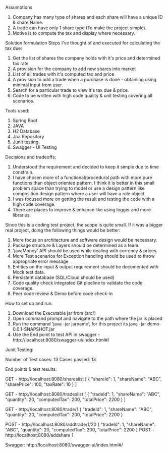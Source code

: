 Assumptions
1.	Company has many type of shares and each share will have a unique ID & share Name.
2.	A trade can have only 1 share type (To make the project simple).
3.	Motive is to compute the tax and display where necessary.

Solution formulation
Steps I've thought of and executed for calculating the tax due:
1.	Get the list of shares the company holds with it's price and determined tax rate
2.	A provision for the company to add new shares into market
3.	List of all trades with it's computed tax and price 
4.	A provision to add a trade when a purchase is done - obtaining using minimal input from 	user.
5.	Search for a particular trade to view it's tax due & price.
6.	Code to be written with high code quality & unit testing covering all scenarios.

Tools used:
1.	Spring Boot
2.	JAVA
3.	H2 Database
4.	Jpa Repository
5.	Junit testing
6.	Swagger - UI Testing

 
Decisions and tradeoffs:
1.	Understood the requirement and decided to keep it simple due to time constrain.
2.	I have chosen more of a functional/procedural path with more pure functions than object 	oriented pattern. I think it is better in this small problem space than trying to model or 	use a design pattern like composition design pattern where a user will have a role object.
3.	I was focused more on getting the result and testing the code with a high code coverage.
4.	There are places to improve & enhance like using logger and  more libraries.


Since this is a coding test project, the scope is quite small. If it was a bigger real project, doing the following things would be better:
1.	More focus on architecture and software design would be necessary.
2.	Package structure & Layers should be determined as a team. 
3. 'javaMoney' API should be used while dealing with currency & prices.
4.	More Test scenarios for Exception handling should be used to throw appropriate error message
5.	Entities on the input & output requirement should be documented with Mock test data.
6.	Persistent database (SQL/Cloud should be used)
7.	Code quality check integrated Git pipeline to validate the code coverage.
8.	Peer code review & Demo before code check-in


How to set up and run:
1.	Download the Executable jar from (src/)
2.	Open command prompt and navigate to the path where the jar is placed
3.	Run the command 'java -jar jarname', for this project its java -jar demo-0.0.1-SNAPSHOT.jar
4.	Use the End point to test API in swagger - http://localhost:8080/swagger-ui/index.html#/


Junit Testing:

Number of Test cases: 13
Cases passed: 13


End points & test results:

GET - http://localhost:8080/shareslist
[
  {
    "shareId": 1,
    "shareName": "ABC",
    "sharePrice": 100,
    "taxRate": 10
  }
]

GET - http://localhost:8080/tradeslist
[
  {
    "tradeId": 1,
    "shareName": "ABC",
    "quantity": 20,
    "computedTax": 200,
    "totalPrice": 2200
  }
]

GET - http://localhost:8080/trade/1
{
  "tradeId": 1,
  "shareName": "ABC",
  "quantity": 20,
  "computedTax": 200,
  "totalPrice": 2200
}

POST - http://localhost:8080/addtrade/1/20
{
  "tradeId": 1,
  "shareName": "ABC",
  "quantity": 20,
  "computedTax": 200,
  "totalPrice": 2200
}
POST - http://localhost:8080/addshare
1


Swagger: http://localhost:8080/swagger-ui/index.html#/

